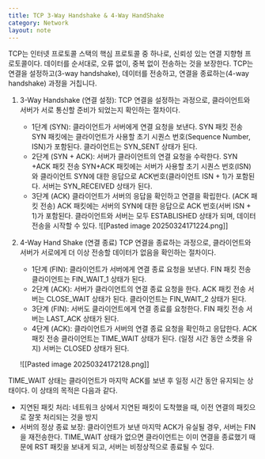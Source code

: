 ```yaml
---
title: TCP 3-Way Handshake & 4-Way HandShake
category: Network
layout: note
---
```


TCP는 인터넷 프로토콜 스택의 핵심 프로토콜 중 하나로, 신뢰성 있는 연결 지향형 프로토콜이다. 데이터를 순서대로, 오류 없이, 중복 없이 전송하는 것을 보장한다. TCP는 연결을 설정하고(3-way handshake), 데이터를 전송하고, 연결을 종료하는(4-way handshake) 과정을 거칩니다. 
1. 3-Way Handshake (연결 설정): 
	TCP 연결을 설정하는 과정으로, 클라이언트와 서버가 서로 통신할 준비가 되었는지 확인하는 절차이다. 
	- 1단계 (SYN):
		클라이언트가 서버에게 연결 요청을 보낸다. SYN 패킷 전송
		SYN 패킷에는 클라이언트가 사용할 초기 시퀀스 번호(Sequence Number, ISN)가 포함된다. 
		클라이언트는 SYN_SENT 상태가 된다. 
	- 2단계 (SYN + ACK):
		서버가 클라이언트의 연결 요청을 수락한다. SYN +ACK 패킷 전송
		SYN+ACK 패킷에는 서버가 사용할 초기 시퀀스 번호(ISN)와 클라이언트 SYN에 대한 응답으로 ACK번호(클라이언트 ISN + 1)가 포함된다. 
		서버는 SYN_RECEIVED 상태가 된다.
	- 3단계 (ACK)
		클라이언트가 서버의 응답을 확인하고 연결을 확립한다. (ACK 패킷 전송)
		ACK 패킷에는 서버의 SYN에 대한 응답으로 ACK 번호(서버 ISN + 1)가 포함된다. 
		클라이언트와 서버는 모두 ESTABLISHED 상태가 되며, 데이터 전송을 시작할 수 있다. 
		![[Pasted image 20250324171224.png]]
2. 4-Way Hand Shake (연결 종료)
	TCP 연결을 종료하는 과정으로, 클라이언트와 서버가 서로에게 더 이상 전송할 데이터가 없음을 확인하는 절차이다.
	- 1단계 (FIN):
		클라이언트가 서버에게 연결 종료 요청을 보낸다. FIN 패킷 전송
		클라이언트는 FIN_WAIT_1 상태가 된다.
	- 2단계 (ACK):
		서버가 클라이언트의 연결 종료 요청을 한다. ACK 패킷 전송
		서버는 CLOSE_WAIT 상태가 된다.
		클라이언트는 FIN_WAIT_2 상태가 된다. 
	- 3단계 (FIN):
		서버도 클라이언트에게 연결 종료를 요청한다. FIN 패킷 전송
		서버는 LAST_ACK 상태가 된다. 
	- 4단계 (ACK):
		클라이언트가 서버의 연결 종료 요청을 확인하고 응답한다. ACK 패킷 전송
		클라이언트는 TIME_WAIT 상태가 된다. (일정 시간 동안 소켓을 유지)
		서버는 CLOSED 상태가 된다. 
		
	![[Pasted image 20250324172128.png]]

TIME_WAIT 상태는 클라이언트가 마지막 ACK를 보낸 후 일정 시간 동안 유지되는 상태이다. 이 상태의 목적은 다음과 같다. 
- 지연된 패킷 처리: 네트워크 상에서 지연된 패킷이 도착했을 때, 이전 연결의 패킷으로 잘못 처리되는 것을 방지
- 서버의 정상 종료 보장: 클라이언트가 보낸 마지막 ACK가 유실될 경우, 서버는 FIN을 재전송한다. TIME_WAIT 상태가 없으면 클라이언트는 이미 연결을 종료했기 때문에 RST 패킷을 보내게 되고, 서버는 비정상적으로 종료될 수 있다. 
